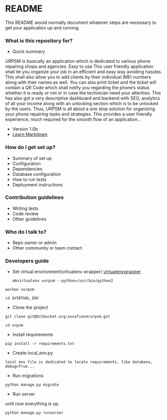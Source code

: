 # README #

This README would normally document whatever steps are necessary to get your application up and running.

### What is this repository for? ###

* Quick summary

 URPSM is basically an application which is dedicated to various phone repairing shops and agencies.
Easy to use
This user friendly application shall let you organize your job in an efficient and easy way avoiding hassles.
This shall also allow you to add clients by their individual IMEI numbers along with their names as well. You can also print ticket and the ticket will contain a QR Code which shall notify you regarding the phone’s status whether it is ready or not or in case the technician need your attention. This has also got a very descriptive dashboard and backend with SEO, analytics of all your income along with an unlocking section which is to be unlocked by the users. Thus, URPSM is all about a one stop solution for organizing your phone repairing tasks and strategies. This provides a user friendly experience, much required for the smooth flow of an application. .
* Version 1.0b
* [Learn Markdown](https://bitbucket.org/tutorials/markdowndemo)

### How do I get set up? ###

* Summary of set up
* Configuration
* Dependencies
* Database configuration
* How to run tests
* Deployment instructions

### Contribution guidelines ###

* Writing tests
* Code review
* Other guidelines

### Who do I talk to? ###

* Repo owner or admin
* Other community or team contact

### Developers guide ###

 * Set virtual environment(virtualenv wrapper)
   [virtualenvwrapper](https://virtualenvwrapper.readthedocs.io/en/latest/)

   ```
   mkvirtualenv vurpsm --python=/usr/bin/python2
   ```

 ```
 workon vurpsm
 ```

 ```
 cd $VIRTUAL_ENV
 ```

 * Clone the project

 ```
 git clone git@bitbucket.org:esoufien4/urpsm.git
 ```

 ```
 cd urpsm
 ```

 * Install requirements

 ```
 pip install -r requirements.txt
 ```

 * Create local_env.py

 ```
 local env file is dedicated to locale requirements, like database, debug=True...
 ```

 * Run migrations

 ```
 python manage.py migrate
 ```

 * Run server

 until now everything is up.

 ```
 python manage.py runserver
 ```